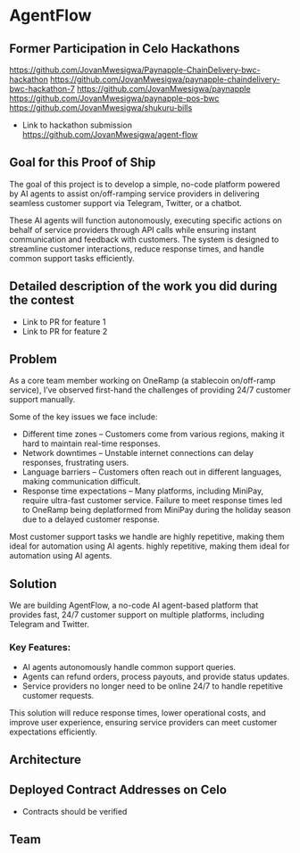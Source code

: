 # AgentFlow

## Former Participation in Celo Hackathons
https://github.com/JovanMwesigwa/Paynapple-ChainDelivery-bwc-hackathon
https://github.com/JovanMwesigwa/paynapple-chaindelivery-bwc-hackathon-7
https://github.com/JovanMwesigwa/paynapple
https://github.com/JovanMwesigwa/paynapple-pos-bwc
https://github.com/JovanMwesigwa/shukuru-bills

- Link to hackathon submission
https://github.com/JovanMwesigwa/agent-flow

## Goal for this Proof of Ship

The goal of this project is to develop a simple, no-code platform powered by AI agents to assist on/off-ramping service providers in delivering seamless customer support via Telegram, Twitter, or a chatbot.

These AI agents will function autonomously, executing specific actions on behalf of service providers through API calls while ensuring instant communication and feedback with customers. The system is designed to streamline customer interactions, reduce response times, and handle common support tasks efficiently.


## Detailed description of the work you did during the contest

- Link to PR for feature 1
- Link to PR for feature 2

## Problem

As a core team member working on OneRamp (a stablecoin on/off-ramp service), I’ve observed first-hand the challenges of providing 24/7 customer support manually.

Some of the key issues we face include:

- Different time zones – Customers come from various regions, making it hard to maintain real-time responses.  
- Network downtimes – Unstable internet connections can delay responses, frustrating users.  
- Language barriers – Customers often reach out in different languages, making communication difficult.  
- Response time expectations – Many platforms, including MiniPay, require ultra-fast customer service. Failure to meet response times led to OneRamp being deplatformed from MiniPay during the holiday season due to a delayed customer response.  

Most customer support tasks we handle are highly repetitive, making them ideal for automation using AI agents.
highly repetitive, making them ideal for automation using AI agents.

## Solution

We are building AgentFlow, a no-code AI agent-based platform that provides fast, 24/7 customer support on multiple platforms, including Telegram and Twitter.

### Key Features:
- AI agents autonomously handle common support queries.
- Agents can refund orders, process payouts, and provide status updates.
- Service providers no longer need to be online 24/7 to handle repetitive customer requests.

This solution will reduce response times, lower operational costs, and improve user experience, ensuring service providers can meet customer expectations efficiently.


## Architecture


## Deployed Contract Addresses on Celo

- Contracts should be verified

## Team